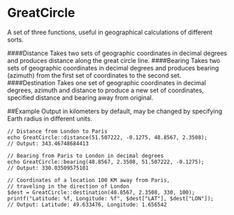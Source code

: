 GreatCircle
===========
A set of three functions, useful in geographical calculations of different sorts.

####Distance
Takes two sets of geographic coordinates in decimal degrees and produces distance along the great circle line.
####Bearing
Takes two sets of geographic coordinates in decimal degrees and produces bearing (azimuth) from the first set of coordinates to the second set.
####Destination
Takes one set of geographic coordinates in decimal degrees, azimuth and distance to produce a new set of coordinates, specified distance and bearing away from original.

##Example
Output in kilometers by default, may be changed by specifying Earth radius in different units.

    // Distance from London to Paris
    echo GreatCircle::distance(51.507222, -0.1275, 48.8567, 2.3508);
    // Output: 343.46748684413
    
    // Bearing from Paris to London in decimal degrees
    echo GreatCircle::bearing(48.8567, 2.3508, 51.507222, -0.1275);
    // Output: 330.03509575101
    
    // Coordinates of a location 100 KM away from Paris,
    // traveling in the direction of London
    $dest = GreatCircle::destination(48.8567, 2.3508, 330, 100);
    printf("Latitude: %f, Longitude: %f", $dest["LAT"], $dest["LON"]);
    // Output: Latitude: 49.633476, Longitude: 1.656542
